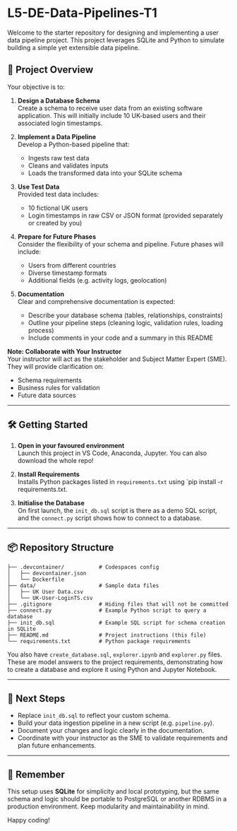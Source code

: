 # L5-DE-Data-Pipelines-T1

Welcome to the starter repository for designing and implementing a user data pipeline project. This project leverages SQLite and Python to simulate building a simple yet extensible data pipeline.

## 🚀 Project Overview

Your objective is to:

1. **Design a Database Schema**  
   Create a schema to receive user data from an existing software application. This will initially include 10 UK-based users and their associated login timestamps.

2. **Implement a Data Pipeline**  
   Develop a Python-based pipeline that:
   - Ingests raw test data
   - Cleans and validates inputs
   - Loads the transformed data into your SQLite schema

3. **Use Test Data**  
   Provided test data includes:
   - 10 fictional UK users
   - Login timestamps in raw CSV or JSON format (provided separately or created by you)

4. **Prepare for Future Phases**  
   Consider the flexibility of your schema and pipeline. Future phases will include:
   - Users from different countries
   - Diverse timestamp formats
   - Additional fields (e.g. activity logs, geolocation)

5. **Documentation**  
   Clear and comprehensive documentation is expected:
   - Describe your database schema (tables, relationships, constraints)
   - Outline your pipeline steps (cleaning logic, validation rules, loading process)
   - Include comments in your code and a summary in this README

**Note: Collaborate with Your Instructor**  
 Your instructor will act as the stakeholder and Subject Matter Expert (SME). They will provide clarification on:
   - Schema requirements
   - Business rules for validation
   - Future data sources

---

## 🛠️ Getting Started

1. **Open in your favoured environment**  
   Launch this project in VS Code, Anaconda, Jupyter. You can also download the whole repo!

2. **Install Requirements**  
   Installs Python packages listed in `requirements.txt` using `pip install -r requirements.txt.

3. **Initialise the Database**  
   On first launch, the `init_db.sql` script is there as a demo SQL script, and the `connect.py` script shows how to connect to a database.

---

## 📦 Repository Structure

```plaintext
├── .devcontainer/           # Codespaces config
│   ├── devcontainer.json
│   └── Dockerfile
├── data/                    # Sample data files
│   ├── UK User Data.csv
│   └── UK-User-LoginTS.csv
├── .gitignore               # Hiding files that will not be committed
├── connect.py               # Example Python script to query a database
├── init_db.sql              # Example SQL script for schema creation in SQLite
├── README.md                # Project instructions (this file)
└── requirements.txt         # Python package requirements
```

You also have `create_database.sql`, `explorer.ipynb` and `explorer.py` files. These are model answers to the project requirements, demonstrating how to create a database and explore it using Python and Jupyter Notebook.

---

## 📄 Next Steps

* Replace `init_db.sql` to reflect your custom schema.
* Build your data ingestion pipeline in a new script (e.g. `pipeline.py`).
* Document your changes and logic clearly in the documentation.
* Coordinate with your instructor as the SME to validate requirements and plan future enhancements.

---

## 🧠 Remember

This setup uses **SQLite** for simplicity and local prototyping, but the same schema and logic should be portable to PostgreSQL or another RDBMS in a production environment. Keep modularity and maintainability in mind.

Happy coding!